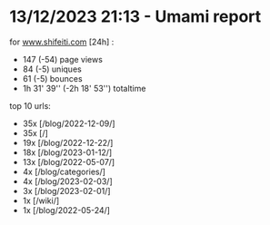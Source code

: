 # 13/12/2023 21:13 - Umami report
for www.shifeiti.com [24h] :

 - 147 (-54) page views
 - 84 (-5) uniques
 - 61 (-5) bounces
 - 1h 31' 39'' (-2h 18' 53'') totaltime


top 10 urls:
 - 35x [/blog/2022-12-09/]
 - 35x [/]
 - 19x [/blog/2022-12-22/]
 - 18x [/blog/2023-01-12/]
 - 13x [/blog/2022-05-07/]
 - 4x [/blog/categories/]
 - 4x [/blog/2023-02-03/]
 - 3x [/blog/2023-02-01/]
 - 1x [/wiki/]
 - 1x [/blog/2022-05-24/]


